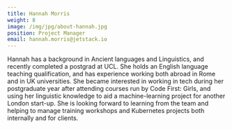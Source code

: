 ```yaml
---
title: Hannah Morris
weight: 8
image: /img/jpg/about-hannah.jpg
position: Project Manager
email: hannah.morris@jetstack.io
---
```

Hannah has a background in Ancient languages and Linguistics, and recently completed a postgrad at UCL. She holds an English language teaching qualification, and has experience working both abroad in Rome and in UK universities. She became interested in working in tech during her postgraduate year after attending courses run by Code First: Girls, and using her linguistic knowledge to aid a machine-learning project for another London start-up. She is looking forward to learning from the team and helping to manage training workshops and Kubernetes projects both internally and for clients.
